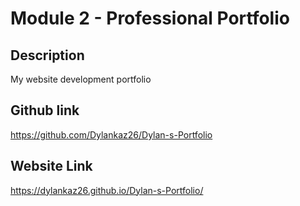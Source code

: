 # Module 2 - Professional Portfolio

## Description

My website development portfolio

## Github link

https://github.com/Dylankaz26/Dylan-s-Portfolio

## Website Link

https://dylankaz26.github.io/Dylan-s-Portfolio/